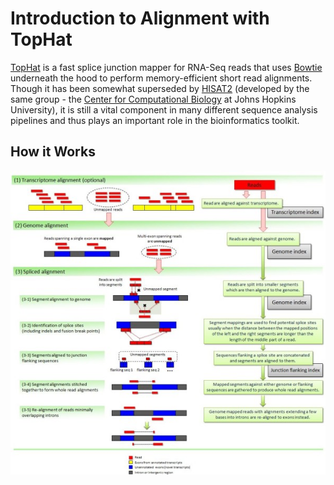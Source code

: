 # Introduction to Alignment with TopHat 

[TopHat](https://ccb.jhu.edu/software/tophat/index.shtml) is a fast splice junction mapper for RNA-Seq reads that uses [Bowtie](http://bowtie-bio.sourceforge.net/index.shtml) underneath the hood to perform memory-efficient short read alignments. Though it has been somewhat superseded by [HISAT2](http://ccb.jhu.edu/software/hisat2/index.shtml) (developed by the same group - the [Center for Computational Biology](http://ccb.jhu.edu) at Johns Hopkins University), it is still a vital component in many different sequence analysis pipelines and thus plays an important role in the bioinformatics toolkit. 

## How it Works

<p align="center">
<kbd>
  <img src="Images/tophat.jpg"/>
 </kbd>
 </p>
